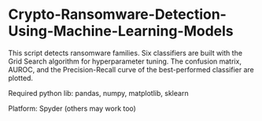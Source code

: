 # Crypto-Ransomware-Detection-Using-Machine-Learning-Models

This script detects ransomware families. Six classifiers are built with the Grid Search algorithm for hyperparameter tuning. 
The confusion matrix, AUROC, and the Precision-Recall curve of the best-performed classifier are plotted.

Required python lib: pandas, numpy, matplotlib, sklearn

Platform: Spyder (others may work too)
